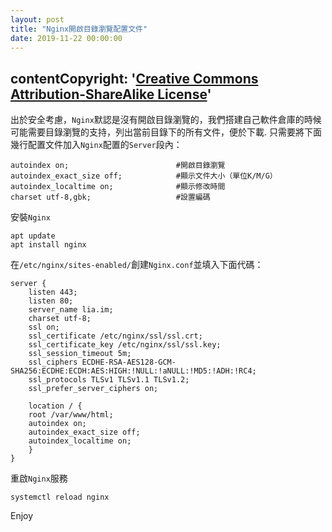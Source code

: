 ```yaml
---
layout: post
title: "Nginx開啟目錄瀏覽配置文件"
date: 2019-11-22 00:00:00
---
```


## contentCopyright: '[Creative Commons Attribution-ShareAlike License](https://en.wikipedia.org/wiki/Wikipedia:Text_of_Creative_Commons_Attribution-ShareAlike_3.0_Unported_License)'

出於安全考慮，`Nginx`默認是沒有開啟目錄瀏覽的，我們搭建自己軟件倉庫的時候可能需要目錄瀏覽的支持，列出當前目錄下的所有文件，便於下載.
只需要將下面幾行配置文件加入`Nginx`配置的`Server`段內：

```
autoindex on;                        #開啟目錄瀏覽
autoindex_exact_size off;            #顯示文件大小（單位K/M/G）
autoindex_localtime on;              #顯示修改時間
charset utf-8,gbk;                   #設置編碼
```

安裝`Nginx`

```
apt update
apt install nginx
```

在`/etc/nginx/sites-enabled/`創建`Nginx.conf`並填入下面代碼：

```
server {
	listen 443;
	listen 80;
	server_name lia.im;
	charset utf-8;
	ssl on;
	ssl_certificate /etc/nginx/ssl/ssl.crt;
	ssl_certificate_key /etc/nginx/ssl/ssl.key;
	ssl_session_timeout 5m;
	ssl_ciphers ECDHE-RSA-AES128-GCM-SHA256:ECDHE:ECDH:AES:HIGH:!NULL:!aNULL:!MD5:!ADH:!RC4;
	ssl_protocols TLSv1 TLSv1.1 TLSv1.2;
	ssl_prefer_server_ciphers on;
	
	location / {
	root /var/www/html;
	autoindex on;
	autoindex_exact_size off;
	autoindex_localtime on;
	}
}
```

重啟`Nginx`服務

```
systemctl reload nginx
```

Enjoy
